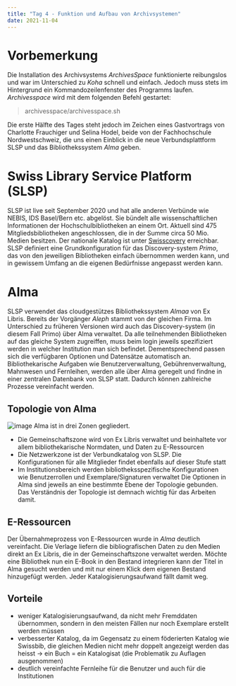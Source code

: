```yaml
---
title: "Tag 4 - Funktion und Aufbau von Archivsystemen"
date: 2021-11-04
---
```


# Vorbemerkung
Die Installation des Archivsystems *ArchivesSpace* funktionierte reibungslos und war im Unterschied zu *Koha* schnell und einfach. Jedoch muss stets im Hintergrund ein Kommandozeilenfenster des Programms laufen. *Archivesspace* wird mit dem folgenden Befehl gestartet:
>archivesspace/archivesspace.sh

Die erste Hälfte des Tages steht jedoch im Zeichen eines Gastvortrags von Charlotte Frauchiger und Selina Hodel, beide von der Fachhochschule Nordwestschweiz, die uns einen Einblick in die neue Verbundsplattform SLSP und das Bibliothekssystem *Alma* geben.

# Swiss Library Service Platform (SLSP)
SLSP ist live seit September 2020 und hat alle anderen Verbünde wie NEBIS, IDS Basel/Bern etc. abgelöst. Sie bündelt alle wissenschaftlichen Informationen der Hochschulbibliotheken an einem Ort. Aktuell sind 475 Mitgliedsbibliotheken angeschlossen, die in der Summe circa 50 Mio. Medien besitzen.
Der nationale Katalog ist unter [Swisscovery](www.swisscovery.slsp.ch/) erreichbar.
SLSP definiert eine Grundkonfiguration für das Discovery-system *Primo*, das von den jeweiligen Bibliotheken einfach übernommen werden kann, und in gewissem Umfang an die eigenen Bedürfnisse angepasst werden kann.

# Alma
SLSP verwendet das cloudgestützes Bibliothekssystem *Almaa* von Ex Libris. Bereits der Vorgänger *Aleph* stammt von der gleichen Firma. Im Unterschied zu früheren Versionen wird auch das Discovery-system (in diesem Fall Primo) über Alma verwaltet. Da alle teilnehmenden Bibliotheken auf das gleiche System zugreiffen, muss beim login jeweils spezifiziert werden in welcher Institution man sich befindet. Dementsprechend passen sich die verfügbaren Optionen und Datensätze automatisch an. Bibliothekarische Aufgaben wie Benutzerverwaltung, Gebührenverwaltung, Mahnwesen und Fernleihen, werden alle über Alma geregelt und findne in einer zentralen Datenbank von SLSP statt. Dadurch können zahlreiche Prozesse vereinfacht werden.

## Topologie von Alma
![image](https://user-images.githubusercontent.com/90834444/141645028-91192364-c843-40b7-a17c-fdfb1f3ac571.png)
Alma ist in drei Zonen gegliedert. 
- Die Gemeinschaftszone wird von Ex Libris verwaltet und beinhaltete vor allem bibliothekarische Normdaten, und Daten zu E-Ressourcen
- Die Netzwerkzone ist der Verbundkatalog von SLSP. Die Konfigurationen für alle Mitglieder findet ebenfalls auf dieser Stufe statt
- Im Institutionsbereich werden bibliotheksspezifische Konfigurationen wie Benutzerrollen und Exemplare/Signaturen verwaltet
Die Optionen in Alma sind jeweils an eine bestimmte Ebene der Topologie gebunden. Das Verständnis der Topologie ist demnach wichtig für das Arbeiten damit.

## E-Ressourcen
Der Übernahmeprozess von E-Ressourcen wurde in *Alma* deutlich vereinfacht. Die Verlage liefern die bibliografischen Daten zu den Medien direkt an Ex Libris, die in der Gemeinschaftszone verwaltet werden. Möchte eine Bibliothek nun ein E-Book in den Bestand integrieren kann der Titel in Alma gesucht werden und mit nur einem Klick dem eigenen Bestand hinzugefügt werden. Jeder Katalogisierungsaufwand fällt damit weg.

## Vorteile
- weniger Katalogisierungsaufwand, da nicht mehr Fremddaten übernommen, sondern in den meisten Fällen nur noch Exemplare erstellt werden müssen
- verbesserter Katalog, da im Gegensatz zu einem föderierten Katalog wie Swissbib, die gleichen Medien nicht mehr doppelt angezeigt werden
  das heisst -> ein Buch = ein Katalogisat (die Problematik zu Auflagen ausgenommen)
- deutlich vereinfachte Fernleihe für die Benutzer und auch für die Institutionen
